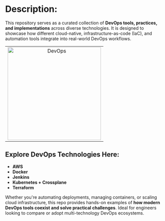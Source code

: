 # **Description:**  

This repository serves as a curated collection of **DevOps tools, practices, and implementations** across diverse technologies. It is designed to showcase how different cloud-native, infrastructure-as-code (IaC), and automation tools integrate into real-world DevOps workflows.  

<table align="center">
  <tr>
    <td align="center">
      <img src="https://cdn.worldvectorlogo.com/logos/devops-2.svg" alt="DevOps" width="300"/>
    </td>
  </tr>
</table>

## **Explore DevOps Technologies Here:**  
- **AWS**
- **Docker** 
- **Jenkins**
- **Kubernetes + Crossplane** 
- **Terraform**  

Whether you're automating deployments, managing containers, or scaling cloud infrastructure, this repo provides hands-on examples of **how modern DevOps tools coexist and solve practical challenges**. Ideal for engineers looking to compare or adopt multi-technology DevOps ecosystems.
